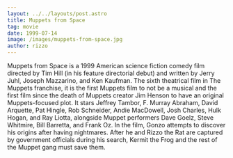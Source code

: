 ```yaml
---
layout: ../../layouts/post.astro
title: Muppets from Space
tag: movie
date: 1999-07-14
image: /images/muppets-from-space.jpg
author: rizzo
---
```


Muppets from Space is a 1999 American science fiction comedy film directed by Tim Hill (in his feature directorial debut) and written by Jerry Juhl, Joseph Mazzarino, and Ken Kaufman. The sixth theatrical film in The Muppets franchise, it is the first Muppets film to not be a musical and the first film since the death of Muppets creator Jim Henson to have an original Muppets-focused plot. It stars Jeffrey Tambor, F. Murray Abraham, David Arquette, Pat Hingle, Rob Schneider, Andie MacDowell, Josh Charles, Hulk Hogan, and Ray Liotta, alongside Muppet performers Dave Goelz, Steve Whitmire, Bill Barretta, and Frank Oz. In the film, Gonzo attempts to discover his origins after having nightmares. After he and Rizzo the Rat are captured by government officials during his search, Kermit the Frog and the rest of the Muppet gang must save them.
